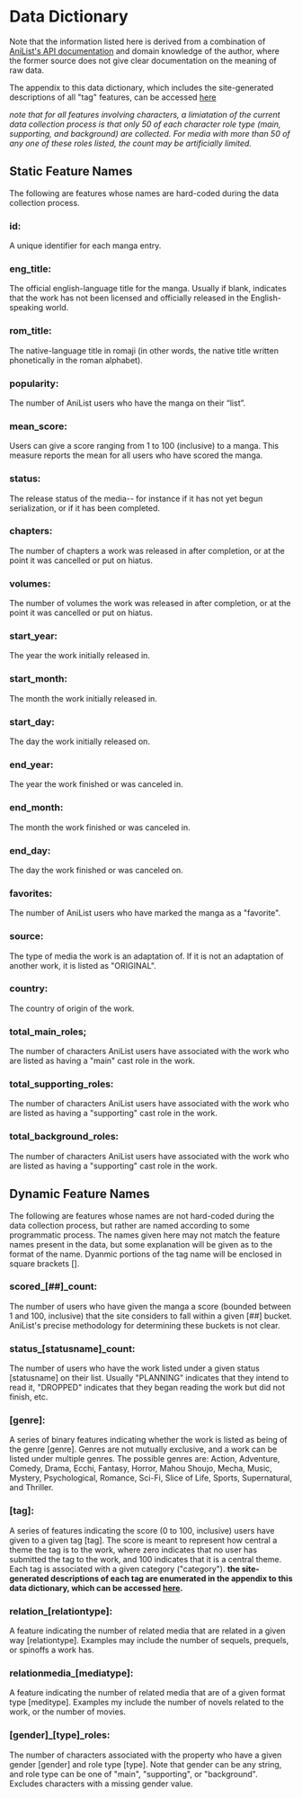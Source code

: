# Data Dictionary

Note that the information listed here is derived from a combination of [AniList's API documentation](https://anilist.github.io/ApiV2-GraphQL-Docs/) and domain knowledge of the author, where the former source does not give clear documentation on the meaning of raw data.

The appendix to this data dictionary, which includes the site-generated descriptions of all "tag" features, can be accessed [here](../data/tag_reference.csv)

*note that for all features involving characters, a limiatation of the current data collection process is that only 50 of each character role type (main, supporting, and background) are collected. For media with more than 50 of any one of these roles listed, the count may be artificially limited.*

## Static Feature Names
The following are features whose names are hard-coded during the data collection process.

### id:
A unique identifier for each manga entry.

### eng_title:
The official english-language title for the manga. Usually if blank, indicates that the work has not been licensed and officially released in the English-speaking world.

### rom_title:
The native-language title in romaji (in other words, the native title written phonetically in the roman alphabet).

### popularity:
The number of AniList users who have the manga on their “list”.

### mean_score:
Users can give a score ranging from 1 to 100 (inclusive) to a manga. This measure reports the mean for all users who have scored the manga.

### status:
The release status of the media-- for instance if it has not yet begun serialization, or if it has been completed.

### chapters:
The number of chapters a work was released in after completion, or at the point it was cancelled or put on hiatus.

### volumes:
The number of volumes the work was released in after completion, or at the point it was cancelled or put on hiatus.

### start_year:
The year the work initially released in.

### start_month:
The month the work initially released in.

### start_day:
The day the work initially released on.

### end_year:
The year the work finished or was canceled in.

### end_month:
The month the work  finished or was canceled in.

### end_day:
The day the work  finished or was canceled on.

### favorites:
The number of AniList users who have marked the manga as a "favorite".

### source:
The type of media the work is an adaptation of. If it is not an adaptation of another work, it is listed as "ORIGINAL".

### country:
The country of origin of the work.

### total_main_roles;
The number of characters AniList users have associated with the work who are listed as having a "main" cast role in the work.

### total_supporting_roles:
The number of characters AniList users have associated with the work who are listed as having a "supporting" cast role in the work.

### total_background_roles:
The number of characters AniList users have associated with the work who are listed as having a "supporting" cast role in the work.

## Dynamic Feature Names
The following are features whose names are not hard-coded during the data collection process, but rather are named according to some programmatic process. The names given here may not match the feature names present in the data, but some explanation will be given as to the format of the name. Dyanmic portions of the tag name will be enclosed in square brackets \[\].

### scored_\[##\]_count:
The number of users who have given the manga a score (bounded between 1 and 100, inclusive) that the site considers to fall within a given \[##\] bucket. AniList's precise methodology for determining these buckets is not clear.

### status_\[statusname\]_count:
The number of users who have the work listed under a given status \[statusname\] on their list. Usually "PLANNING" indicates that they intend to read it, "DROPPED" indicates that they began reading the work but did not finish, etc.

### \[genre\]:
A series of binary features indicating whether the work is listed as being of the genre \[genre\]. Genres are not mutually exclusive, and a work can be listed under multiple genres. The possible genres are: Action, Adventure, Comedy, Drama, Ecchi, Fantasy, Horror, Mahou Shoujo, Mecha, Music, Mystery, Psychological, Romance, Sci-Fi, Slice of Life, Sports, Supernatural, and Thriller.

### \[tag\]:
A series of features indicating the score (0 to 100, inclusive) users have given to a given tag \[tag\]. The score is meant to represent how central a theme the tag is to the work, where zero indicates that no user has submitted the tag to the work, and 100 indicates that it is a central theme. Each tag is associated with a given category ("category"). **the site-generated descriptions of each tag are enumerated in the appendix to this data dictionary, which can be accessed [here](../data/tag_reference.csv).**

### relation_\[relationtype\]:
A feature indicating the number of related media that are related in a given way \[relationtype\]. Examples may include the number of sequels, prequels, or spinoffs a work has.

### relationmedia_\[mediatype\]:
A feature indicating the number of related media that are of a given format type \[meditype\]. Examples my include the number of novels related to the work, or the number of movies.

### \[gender\]_\[type\]_roles:
The number of characters associated with the property who have a given gender \[gender\] and role type \[type\]. Note that gender can be any string, and role type can be one of "main", "supporting", or "background". Excludes characters with a missing gender value.

